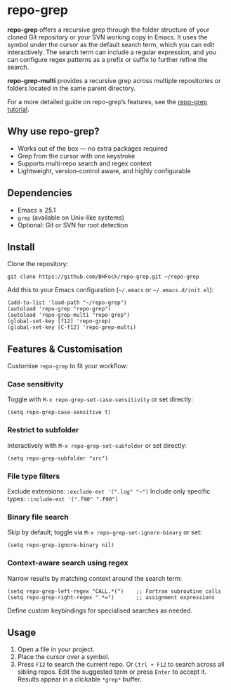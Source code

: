 # repo-grep

**repo-grep** offers a recursive grep through the folder structure of your cloned Git repository or your SVN working copy in Emacs. It uses the symbol under the cursor as the default search term, which you can edit interactively. The search term can include a regular expression, and you can configure regex patterns as a prefix or suffix to further refine the search.

**repo-grep-multi** provides a recursive grep across multiple repositories or folders located in the same parent directory.

For a more detailed guide on repo-grep’s features, see the [repo-grep tutorial](docs/repo-grep-tutorial.md).

## Why use repo-grep?

- Works out of the box — no extra packages required
- Grep from the cursor with one keystroke
- Supports multi-repo search and regex context
- Lightweight, version-control aware, and highly configurable

## Dependencies

- Emacs ≥ 25.1  
- `grep` (available on Unix-like systems)  
- Optional: Git or SVN for root detection

## Install

Clone the repository:

```
git clone https://github.com/BHFock/repo-grep.git ~/repo-grep
```

Add this to your Emacs configuration (`~/.emacs` or `~/.emacs.d/init.el`):

```elisp
(add-to-list 'load-path "~/repo-grep")
(autoload 'repo-grep "repo-grep")
(autoload 'repo-grep-multi "repo-grep")
(global-set-key [f12] 'repo-grep)
(global-set-key [C-f12] 'repo-grep-multi)
```

## Features & Customisation

Customise `repo-grep` to fit your workflow:

### Case sensitivity
  
Toggle with `M-x repo-grep-set-case-sensitivity` or set directly: 
```elisp
(setq repo-grep-case-sensitive t)
```

### Restrict to subfolder
  
Interactively with `M-x repo-grep-set-subfolder` or set directly: 

```elisp
(setq repo-grep-subfolder "src")
```

### File type filters
  
Exclude extensions: `:exclude-ext '(".log" "~")`
Include only specific types: `:include-ext '(".f90" ".F90")`

### Binary file search
  
Skip by default; toggle via `M-x repo-grep-set-ignore-binary` or set:

```elisp
(setq repo-grep-ignore-binary nil)
```

### Context-aware search using regex

Narrow results by matching context around the search term:

```elisp
(setq repo-grep-left-regex "CALL.*(")    ;; Fortran subroutine calls
(setq repo-grep-right-regex ".*=")       ;; assignment expressions
```

Define custom keybindings for specialised searches as needed.

## Usage

1. Open a file in your project.
2. Place the cursor over a symbol.
3. Press `F12` to search the current repo.
Or `Ctrl + F12` to search across all sibling repos.
Edit the suggested term or press `Enter` to accept it. Results appear in a clickable `*grep*` buffer.
